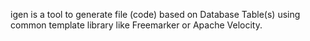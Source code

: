 igen is a tool to generate file (code) based on Database Table(s) using common template library like Freemarker or Apache Velocity.
